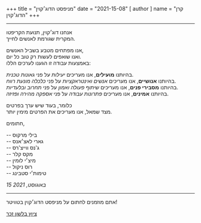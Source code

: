 +++
title = "מניפסט הדוג׳קוין"
date = "2021-15-08"
[ author ]
  name = "קרן הדוג׳קוין"
+++

---

אנחנו דוג׳קוין, תנועת הקריפטו</br>
המקרית שגורמת לאנשים לחייך.

אנו מפתחים מטבע בשביל האנשים, </br>
ואנו שואפים לעשות רק טוב כל יום.</br>
באמצעות עבודה זו הגענו לערכים הללו:

בהיותנו **מועילים**, אנו מעריכים *יעילות* על פני *גאונות טכנית*.</br>
בהיותנו **אנושיים**, אנו מעריכים *אנשים ואינטראקציות* על פני *כלכלה מונעת רווח*.</br>
בהיותנו **מסבירי פנים**, אנו מעריכים *שיתוף פעולה ואמון* על פני *תחרוב ובלעדיות*.</br>
בהיותנו **אמינים**, אנו מעריכים *פתרונות עבודה* על פני *אספקה מהירה ופזיזה*.</br>

כלומר, בעוד שיש ערך בפרטים</br>
מצד שמאל, אנו מעריכים את הפרטים מימין יותר.

חתומים,


  -- בילי מרקוס</br>
  -- גארי לאצ׳אנס</br>
  -- ג'נס ווייצ'רס</br>
  -- מקס קלר</br>
  -- מיצ׳י לומין</br>
  -- רוס ניקול</br>
  -- טימות׳י סטבינג





_15 באוגוסט, 2021_

---

<div class='center'>
אתם מוזמנים לחתום על מניפסט הדוג׳קוין בטוויטר!

<a href="https://twitter.com/share?ref_src=twsrc%5Etfw" class="twitter-share-button" data-size="large" data-text="אני חותמ/ת על מניפסט הדוג׳קוין! @dogecoinFdn @dogecoin" data-url="https://foundation.dogecoin.com/manifesto" data-hashtags="dogecoinManifesto" data-related="dogecoinFdn,dogecoin" data-show-count="false">ציוץ בלשון זכר</a><script async src="https://platform.twitter.com/widgets.js" charset="utf-8"></script>
</div>
